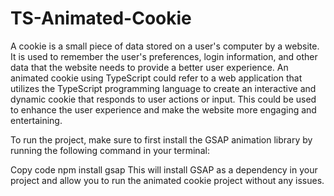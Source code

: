 # TS-Animated-Cookie
A cookie is a small piece of data stored on a user's computer by a website. It is used to remember the user's preferences, login information, and other data that the website needs to provide a better user experience. An animated cookie using TypeScript could refer to a web application that utilizes the TypeScript programming language to create an interactive and dynamic cookie that responds to user actions or input. This could be used to enhance the user experience and make the website more engaging and entertaining.

To run the project, make sure to first install the GSAP animation library by running the following command in your terminal:

Copy code
npm install gsap
This will install GSAP as a dependency in your project and allow you to run the animated cookie project without any issues.

